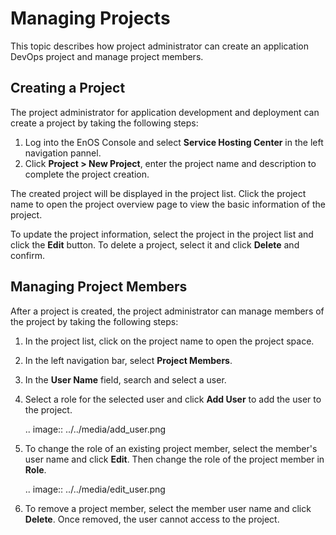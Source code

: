 # Managing Projects

This topic describes how project administrator can create an application DevOps project and manage project members.

## Creating a Project

The project administrator for application development and deployment can create a project by taking the following steps:

1. Log into the EnOS Console and select **Service Hosting Center** in the left navigation pannel.
2. Click **Project > New Project**, enter the project name and description to complete the project creation.

The created project will be displayed in the project list. Click the project name to open the project overview page to view the basic information of the project.

To update the project information, select the project in the project list and click the **Edit** button. To delete a project, select it and click **Delete** and confirm.

## Managing Project Members

After a project is created, the project administrator can manage members of the project by taking the following steps:

1. In the project list, click on the project name to open the project space.

2. In the left navigation bar, select **Project Members**.

3. In the **User Name** field, search and select a user.

4. Select a role for the selected user and click **Add User** to add the user to the project.

   .. image:: ../../media/add_user.png

5. To change the role of an existing project member, select the member's user name and click **Edit**. Then change the role of the project member in **Role**.

   .. image:: ../../media/edit_user.png

6. To remove a project member, select the member user name and click **Delete**. Once removed, the user cannot access to the project.

<!--

## Managing Role Permissions

The project administrator can manage the role permissions of project members by taking the following steps:

1. In the menu bar, click **System Management > Role Management**.

2. Select the role you want to manage, then check or remove the permission items assigned to the role.

3. Click **Update Role Permissions** to complete the configuration.

   .. image:: ../../media/manage_role.png

-->

<!--end-->